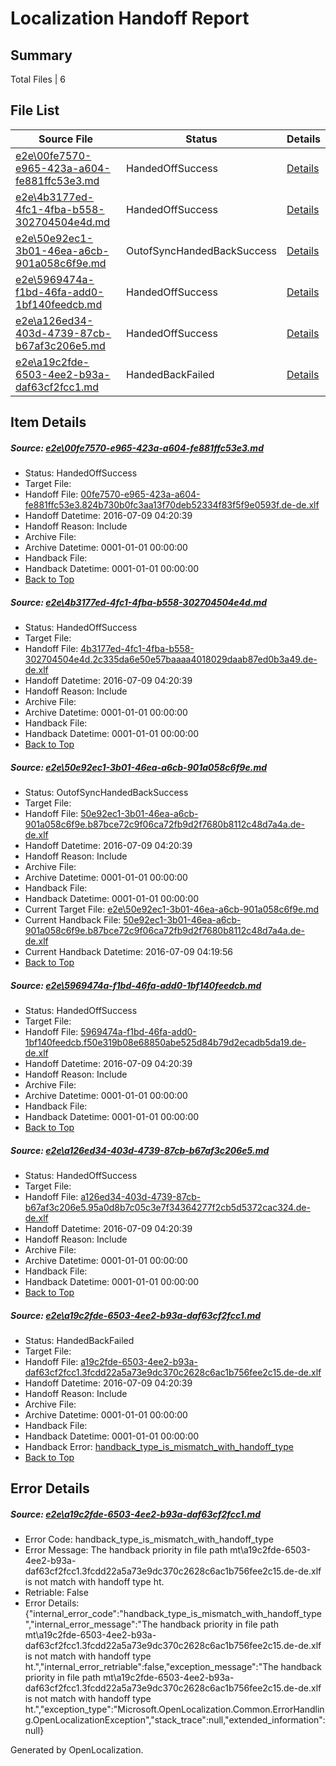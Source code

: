 # <a name='report-top'></a> Localization Handoff Report

## Summary
 Total Files | 6

## File List
 Source File | Status | Details 
 ----------- | ------ | ------- 
 [e2e\00fe7570-e965-423a-a604-fe881ffc53e3.md](https://github.com/OpenLocalizationTestOrg/oltest/blob/3fca7b05dff78f7210c1108bec6cfb206ad7a419/e2e/00fe7570-e965-423a-a604-fe881ffc53e3.md) | HandedOffSuccess | [Details](#5b485bee44fa4f07717cf3f7742354df0b88d8a01)
 [e2e\4b3177ed-4fc1-4fba-b558-302704504e4d.md](https://github.com/OpenLocalizationTestOrg/oltest/blob/8912da301470e0bbc3ad45d52610d861939d0b3f/e2e/4b3177ed-4fc1-4fba-b558-302704504e4d.md) | HandedOffSuccess | [Details](#bf2bb671139957879b812d67effffc2eb0e654655)
 [e2e\50e92ec1-3b01-46ea-a6cb-901a058c6f9e.md](https://github.com/OpenLocalizationTestOrg/oltest/blob/dc0511f4fa68234f766a09988533d524ce74a0c9/e2e/50e92ec1-3b01-46ea-a6cb-901a058c6f9e.md) | OutofSyncHandedBackSuccess | [Details](#f1f2addab495d746c924ed347ae04a1b9cef8fe96)
 [e2e\5969474a-f1bd-46fa-add0-1bf140feedcb.md](https://github.com/OpenLocalizationTestOrg/oltest/blob/3fca7b05dff78f7210c1108bec6cfb206ad7a419/e2e/5969474a-f1bd-46fa-add0-1bf140feedcb.md) | HandedOffSuccess | [Details](#c13f75fe873bc8fbe8461a93c1718237834d46757)
 [e2e\a126ed34-403d-4739-87cb-b67af3c206e5.md](https://github.com/OpenLocalizationTestOrg/oltest/blob/70fe3fbe8282e877aeef9fc7a53d1d28a5712474/e2e/a126ed34-403d-4739-87cb-b67af3c206e5.md) | HandedOffSuccess | [Details](#6ad5e0b72817ee57a3b55f7c29efb5809c4dbe118)
 [e2e\a19c2fde-6503-4ee2-b93a-daf63cf2fcc1.md](https://github.com/OpenLocalizationTestOrg/oltest/blob/a0daf94d5c07a29777aec3442636260080f26af6/e2e/a19c2fde-6503-4ee2-b93a-daf63cf2fcc1.md) | HandedBackFailed | [Details](#3d2f54af68ac453a71a81ad9604cf5a030270fb19)

## Item Details
##### <a name='5b485bee44fa4f07717cf3f7742354df0b88d8a01'></a> Source: [e2e\00fe7570-e965-423a-a604-fe881ffc53e3.md](https://github.com/OpenLocalizationTestOrg/oltest/blob/3fca7b05dff78f7210c1108bec6cfb206ad7a419/e2e/00fe7570-e965-423a-a604-fe881ffc53e3.md)
* Status: HandedOffSuccess
* Target File: 
* Handoff File: [00fe7570-e965-423a-a604-fe881ffc53e3.824b730b0fc3aa13f70deb52334f83f5f9e0593f.de-de.xlf](https://github.com/OpenLocalizationTestOrg/olhandoff-e2e/blob/0d620244d99bb65f0d5169181cc98ad367228474/ol-handoff/OpenLocalizationTestOrg/oltest-dede-fly/ci/00fe7570-e965-423a-a604-fe881ffc53e3.824b730b0fc3aa13f70deb52334f83f5f9e0593f.de-de.xlf)
* Handoff Datetime: 2016-07-09 04:20:39
* Handoff Reason: Include
* Archive File: 
* Archive Datetime: 0001-01-01 00:00:00
* Handback File: 
* Handback Datetime: 0001-01-01 00:00:00
* [Back to Top](#report-top)

##### <a name='bf2bb671139957879b812d67effffc2eb0e654655'></a> Source: [e2e\4b3177ed-4fc1-4fba-b558-302704504e4d.md](https://github.com/OpenLocalizationTestOrg/oltest/blob/8912da301470e0bbc3ad45d52610d861939d0b3f/e2e/4b3177ed-4fc1-4fba-b558-302704504e4d.md)
* Status: HandedOffSuccess
* Target File: 
* Handoff File: [4b3177ed-4fc1-4fba-b558-302704504e4d.2c335da6e50e57baaaa4018029daab87ed0b3a49.de-de.xlf](https://github.com/OpenLocalizationTestOrg/olhandoff-e2e/blob/0d620244d99bb65f0d5169181cc98ad367228474/ol-handoff/OpenLocalizationTestOrg/oltest-dede-fly/ci/4b3177ed-4fc1-4fba-b558-302704504e4d.2c335da6e50e57baaaa4018029daab87ed0b3a49.de-de.xlf)
* Handoff Datetime: 2016-07-09 04:20:39
* Handoff Reason: Include
* Archive File: 
* Archive Datetime: 0001-01-01 00:00:00
* Handback File: 
* Handback Datetime: 0001-01-01 00:00:00
* [Back to Top](#report-top)

##### <a name='f1f2addab495d746c924ed347ae04a1b9cef8fe96'></a> Source: [e2e\50e92ec1-3b01-46ea-a6cb-901a058c6f9e.md](https://github.com/OpenLocalizationTestOrg/oltest/blob/dc0511f4fa68234f766a09988533d524ce74a0c9/e2e/50e92ec1-3b01-46ea-a6cb-901a058c6f9e.md)
* Status: OutofSyncHandedBackSuccess
* Target File: 
* Handoff File: [50e92ec1-3b01-46ea-a6cb-901a058c6f9e.b87bce72c9f06ca72fb9d2f7680b8112c48d7a4a.de-de.xlf](https://github.com/OpenLocalizationTestOrg/olhandoff-e2e/blob/0d620244d99bb65f0d5169181cc98ad367228474/ol-handoff/OpenLocalizationTestOrg/oltest-dede-fly/ci/50e92ec1-3b01-46ea-a6cb-901a058c6f9e.b87bce72c9f06ca72fb9d2f7680b8112c48d7a4a.de-de.xlf)
* Handoff Datetime: 2016-07-09 04:20:39
* Handoff Reason: Include
* Archive File: 
* Archive Datetime: 0001-01-01 00:00:00
* Handback File: 
* Handback Datetime: 0001-01-01 00:00:00
* Current Target File: [e2e\50e92ec1-3b01-46ea-a6cb-901a058c6f9e.md](https://github.com/OpenLocalizationTestOrg/oltest-dede-fly/blob/f4c5bd24ec5ff6d233616d26e639ca8c5191214f/e2e/50e92ec1-3b01-46ea-a6cb-901a058c6f9e.md)
* Current Handback File: [50e92ec1-3b01-46ea-a6cb-901a058c6f9e.b87bce72c9f06ca72fb9d2f7680b8112c48d7a4a.de-de.xlf](https://github.com/OpenLocalizationTestOrg/olhandback-e2e/blob/81b657b75d1983ef47b71a7b5f6b1bdfad3f124b/ol-handback/OpenLocalizationTestOrg/oltest-dede-fly/ci/50e92ec1-3b01-46ea-a6cb-901a058c6f9e.b87bce72c9f06ca72fb9d2f7680b8112c48d7a4a.de-de.xlf)
* Current Handback Datetime: 2016-07-09 04:19:56
* [Back to Top](#report-top)

##### <a name='c13f75fe873bc8fbe8461a93c1718237834d46757'></a> Source: [e2e\5969474a-f1bd-46fa-add0-1bf140feedcb.md](https://github.com/OpenLocalizationTestOrg/oltest/blob/3fca7b05dff78f7210c1108bec6cfb206ad7a419/e2e/5969474a-f1bd-46fa-add0-1bf140feedcb.md)
* Status: HandedOffSuccess
* Target File: 
* Handoff File: [5969474a-f1bd-46fa-add0-1bf140feedcb.f50e319b08e68850abe525d84b79d2ecadb5da19.de-de.xlf](https://github.com/OpenLocalizationTestOrg/olhandoff-e2e/blob/0d620244d99bb65f0d5169181cc98ad367228474/ol-handoff/OpenLocalizationTestOrg/oltest-dede-fly/ci/5969474a-f1bd-46fa-add0-1bf140feedcb.f50e319b08e68850abe525d84b79d2ecadb5da19.de-de.xlf)
* Handoff Datetime: 2016-07-09 04:20:39
* Handoff Reason: Include
* Archive File: 
* Archive Datetime: 0001-01-01 00:00:00
* Handback File: 
* Handback Datetime: 0001-01-01 00:00:00
* [Back to Top](#report-top)

##### <a name='6ad5e0b72817ee57a3b55f7c29efb5809c4dbe118'></a> Source: [e2e\a126ed34-403d-4739-87cb-b67af3c206e5.md](https://github.com/OpenLocalizationTestOrg/oltest/blob/70fe3fbe8282e877aeef9fc7a53d1d28a5712474/e2e/a126ed34-403d-4739-87cb-b67af3c206e5.md)
* Status: HandedOffSuccess
* Target File: 
* Handoff File: [a126ed34-403d-4739-87cb-b67af3c206e5.95a0d8b7c05c3e7f34364277f2cb5d5372cac324.de-de.xlf](https://github.com/OpenLocalizationTestOrg/olhandoff-e2e/blob/0d620244d99bb65f0d5169181cc98ad367228474/ol-handoff/OpenLocalizationTestOrg/oltest-dede-fly/ci/a126ed34-403d-4739-87cb-b67af3c206e5.95a0d8b7c05c3e7f34364277f2cb5d5372cac324.de-de.xlf)
* Handoff Datetime: 2016-07-09 04:20:39
* Handoff Reason: Include
* Archive File: 
* Archive Datetime: 0001-01-01 00:00:00
* Handback File: 
* Handback Datetime: 0001-01-01 00:00:00
* [Back to Top](#report-top)

##### <a name='3d2f54af68ac453a71a81ad9604cf5a030270fb19'></a> Source: [e2e\a19c2fde-6503-4ee2-b93a-daf63cf2fcc1.md](https://github.com/OpenLocalizationTestOrg/oltest/blob/a0daf94d5c07a29777aec3442636260080f26af6/e2e/a19c2fde-6503-4ee2-b93a-daf63cf2fcc1.md)
* Status: HandedBackFailed
* Target File: 
* Handoff File: [a19c2fde-6503-4ee2-b93a-daf63cf2fcc1.3fcdd22a5a73e9dc370c2628c6ac1b756fee2c15.de-de.xlf](https://github.com/OpenLocalizationTestOrg/olhandoff-e2e/blob/0d620244d99bb65f0d5169181cc98ad367228474/ol-handoff/OpenLocalizationTestOrg/oltest-dede-fly/ci/a19c2fde-6503-4ee2-b93a-daf63cf2fcc1.3fcdd22a5a73e9dc370c2628c6ac1b756fee2c15.de-de.xlf)
* Handoff Datetime: 2016-07-09 04:20:39
* Handoff Reason: Include
* Archive File: 
* Archive Datetime: 0001-01-01 00:00:00
* Handback File: 
* Handback Datetime: 0001-01-01 00:00:00
* Handback Error: [handback_type_is_mismatch_with_handoff_type](#3d2f54af68ac453a71a81ad9604cf5a030270fb19handback_type_is_mismatch_with_handoff_type)
* [Back to Top](#report-top)


## Error Details
##### <a name='3d2f54af68ac453a71a81ad9604cf5a030270fb19handback_type_is_mismatch_with_handoff_type'></a> Source: [e2e\a19c2fde-6503-4ee2-b93a-daf63cf2fcc1.md](#3d2f54af68ac453a71a81ad9604cf5a030270fb19)
* Error Code: handback_type_is_mismatch_with_handoff_type
* Error Message: The handback priority in file path mt\a19c2fde-6503-4ee2-b93a-daf63cf2fcc1.3fcdd22a5a73e9dc370c2628c6ac1b756fee2c15.de-de.xlf is not match with handoff type ht.
* Retriable: False
* Error Details: {"internal_error_code":"handback_type_is_mismatch_with_handoff_type","internal_error_message":"The handback priority in file path mt\\a19c2fde-6503-4ee2-b93a-daf63cf2fcc1.3fcdd22a5a73e9dc370c2628c6ac1b756fee2c15.de-de.xlf is not match with handoff type ht.","internal_error_retriable":false,"exception_message":"The handback priority in file path mt\\a19c2fde-6503-4ee2-b93a-daf63cf2fcc1.3fcdd22a5a73e9dc370c2628c6ac1b756fee2c15.de-de.xlf is not match with handoff type ht.","exception_type":"Microsoft.OpenLocalization.Common.ErrorHandling.OpenLocalizationException","stack_trace":null,"extended_information":null}


Generated by OpenLocalization.
